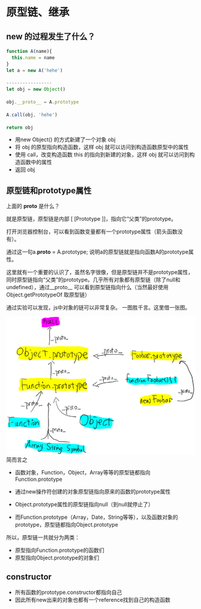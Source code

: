 # 原型链、继承

## new 的过程发生了什么？

```js
function A(name){
  this.name = name
}
let a = new A('hehe')

-----------------
let obj = new Object()

obj.__proto__ = A.prototype

A.call(obj, 'hehe')

return obj

```

- 用new Object() 的方式新建了一个对象 obj
- 将 obj 的原型指向构造函数，这样 obj 就可以访问到构造函数原型中的属性
- 使用 call，改变构造函数 this 的指向到新建的对象，这样 obj 就可以访问到构造函数中的属性
- 返回 obj

## 原型链和prototype属性

上面的 __proto__ 是什么？

就是原型链，原型链是内部 [ [Prototype ]]，指向它“父类”的prototype。

打开浏览器控制台，可以看到函数变量都有一个prototype属性（箭头函数没有）。

通过这一句a.__proto__ = A.prototype; 说明a的原型链就是指向函数A的prototype属性。

这里就有一个重要的认识了，虽然名字很像，但是原型链并不是prototype属性，同时原型链指向“父类”的prototype。几乎所有对象都有原型链（除了null和undefined），通过__proto__ 可以看到原型链指向什么（当然最好使用 Object.getPrototypeOf 取原型链）

通过实验可以发现，js中对象的链可以非常复杂。
一图胜千言。这里借一张图。

![prototype](https://github.com/ChesterBu/Blog/blob/master/img/jsImg/prototype.png?raw=true)
简而言之

- 函数对象，Function，Object，Array等等的原型链都指向Function.prototype

- 通过new操作符创建的对象原型链指向原来的函数的prototype属性

- Object.prototype属性的原型链指向null（到null就停止了）

- 而Function.prototype（Array，Date，String等等），以及函数对象的prototype，原型链都指向Object.prototype

所以，原型链一共就分为两类：

- 原型指向Function.prototype的函数们
- 原型指向Object.prototype的对象们

## constructor

- 所有函数的prototype.constructor都指向自己
- 因此所有new出来的对象也都有一个reference找到自己的构造函数



